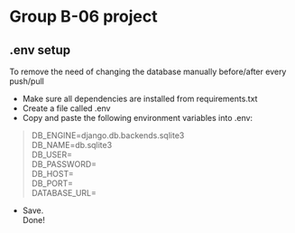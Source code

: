 # Group B-06 project
## .env setup
To remove the need of changing the database manually before/after every push/pull
- Make sure all dependencies are installed from requirements.txt
- Create a file called .env
- Copy and paste the following environment variables into .env:
> DB_ENGINE=django.db.backends.sqlite3<br/>
> DB_NAME=db.sqlite3<br/>
> DB_USER=<br/>
> DB_PASSWORD=<br/>
> DB_HOST=<br/>
> DB_PORT=<br/>
> DATABASE_URL=<br/>

- Save.<br/>
Done!

